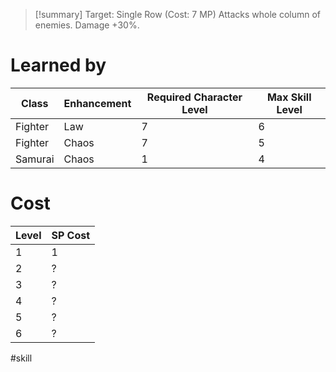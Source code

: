 >[!summary]
>Target: Single Row (Cost: 7 MP)
>Attacks whole column of enemies.
>Damage +30%.
# Learned by
| Class   | Enhancement | Required Character Level | Max Skill Level |
| ------- | ----------- | ------------------------ | --------------- |
| Fighter | Law         | 7                        | 6               |
| Fighter | Chaos       | 7                        | 5               |
| Samurai | Chaos       | 1                        | 4               | 
# Cost
| Level | SP Cost |
| ----- | ------- |
| 1     | 1       |
| 2     | ?       |
| 3     | ?       |
| 4     | ?       |
| 5     | ?       |
| 6     | ?       | 

#skill 